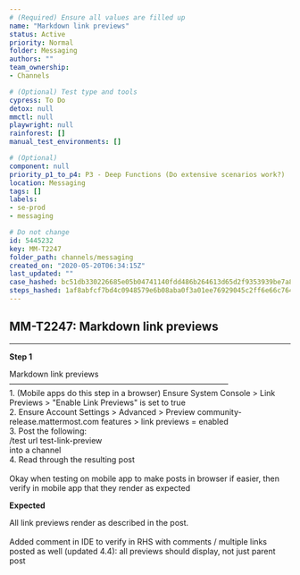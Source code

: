 ```yaml
---
# (Required) Ensure all values are filled up
name: "Markdown link previews"
status: Active
priority: Normal
folder: Messaging
authors: ""
team_ownership: 
- Channels

# (Optional) Test type and tools
cypress: To Do
detox: null
mmctl: null
playwright: null
rainforest: []
manual_test_environments: []

# (Optional)
component: null
priority_p1_to_p4: P3 - Deep Functions (Do extensive scenarios work?)
location: Messaging
tags: []
labels: 
- se-prod
- messaging

# Do not change
id: 5445232
key: MM-T2247
folder_path: channels/messaging
created_on: "2020-05-20T06:34:15Z"
last_updated: ""
case_hashed: bc51db330226685e05b04741140fdd486b264613d65d2f9353939be7a840358b2c3614583a1dc76e80e85909cb94e949
steps_hashed: 1af8abfcf7bd4c0948579e6b08aba0f3a01ee76929045c2ff6e66c764d71eb3868e4972b6480b0eb09803ecb74151e5b
---
```


## MM-T2247: Markdown link previews

---

**Step 1**

Markdown link previews\
————————————————————————————\
1\. (Mobile apps do this step in a browser) Ensure System Console > Link Previews > "Enable Link Previews" is set to true\
2\. Ensure Account Settings > Advanced > Preview community-release.mattermost.com features > link previews = enabled\
3\. Post the following:\
/test url test-link-preview\
into a channel\
4\. Read through the resulting post\
\
Okay when testing on mobile app to make posts in browser if easier, then verify in mobile app that they render as expected

**Expected**

All link previews render as described in the post.\
\
Added comment in IDE to verify in RHS with comments / multiple links posted as well (updated 4.4): all previews should display, not just parent post
